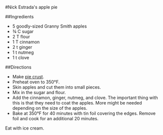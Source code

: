 #Nick Estrada's apple pie

##Ingredients
- 5 goodly-sized Granny Smith apples
- ¾ C sugar
- 2 T flour
- 1 T cinnamon
- 2 t ginger
- 1 t nutmeg
- 1 t clove

##Directions
- Make [pie crust](pie-crust.md).
- Preheat oven to 350°F.
- Skin apples and cut them into small pieces.
- Mix in the sugar and flour.
- Add the cinnamon, ginger, nutmeg, and clove. The important thing with this is that they need to coat the apples. More might be needed depending on the size of the apples.
- Bake at 350°F for 40 minutes with tin foil covering the edges. Remove foil and cook for an additional 20 minutes.

Eat with ice cream.
